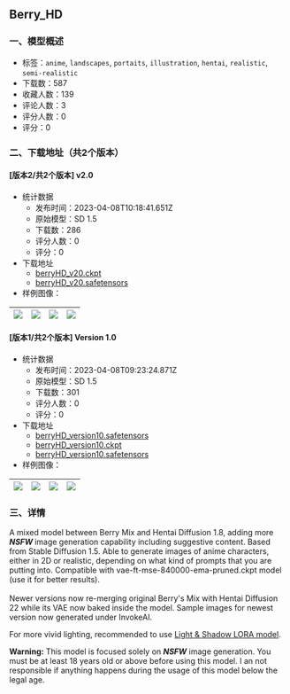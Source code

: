 ## Berry_HD
### 一、模型概述

- 标签：`anime`, `landscapes`, `portaits`, `illustration`, `hentai`, `realistic`, `semi-realistic`
- 下载数：587
- 收藏人数：139
- 评论人数：3
- 评分人数：0
- 评分：0

### 二、下载地址（共2个版本）

#### [版本2/共2个版本] v2.0

- 统计数据
  - 发布时间：2023-04-08T10:18:41.651Z
  - 原始模型：SD 1.5
  - 下载数：286
  - 评分人数：0
  - 评分：0
- 下载地址
  - [berryHD_v20.ckpt](https://civitai.com/api/download/models/39835?type=Model&format=PickleTensor&size=full&fp=fp32)
  - [berryHD_v20.safetensors](https://civitai.com/api/download/models/39835)
- 样例图像：

| <img src="https://image.civitai.com/xG1nkqKTMzGDvpLrqFT7WA/f863f3db-55f3-4deb-f29c-986f7a113a00/width=450/506325.jpeg" /> | <img src="https://image.civitai.com/xG1nkqKTMzGDvpLrqFT7WA/934fa021-931f-444c-08b0-454411b89300/width=450/441380.jpeg" /> | <img src="https://image.civitai.com/xG1nkqKTMzGDvpLrqFT7WA/221aaeed-02f6-41d8-2164-6b14cd54b600/width=450/441381.jpeg" /> | <img src="https://image.civitai.com/xG1nkqKTMzGDvpLrqFT7WA/096c03e4-618c-4044-28ac-9c7d87d02600/width=450/506327.jpeg" /> |
| ---- | ---- | ---- | ---- |

#### [版本1/共2个版本] Version 1.0

- 统计数据
  - 发布时间：2023-04-08T09:23:24.871Z
  - 原始模型：SD 1.5
  - 下载数：301
  - 评分人数：0
  - 评分：0
- 下载地址
  - [berryHD_version10.safetensors](https://civitai.com/api/download/models/7245?type=Model&format=SafeTensor&size=full&fp=fp16)
  - [berryHD_version10.ckpt](https://civitai.com/api/download/models/7245?type=Model&format=PickleTensor&size=full&fp=fp16)
  - [berryHD_version10.safetensors](https://civitai.com/api/download/models/7245)
- 样例图像：

| <img src="https://image.civitai.com/xG1nkqKTMzGDvpLrqFT7WA/3d339689-ec07-4265-2211-0b9750acee00/width=450/66847.jpeg" /> | <img src="https://image.civitai.com/xG1nkqKTMzGDvpLrqFT7WA/d49bbc43-f4f1-498a-90b3-29abefe74200/width=450/66866.jpeg" /> | <img src="https://image.civitai.com/xG1nkqKTMzGDvpLrqFT7WA/dfa800fe-073c-45b6-85c8-db4fbc7cf600/width=450/66865.jpeg" /> | <img src="https://image.civitai.com/xG1nkqKTMzGDvpLrqFT7WA/7133877b-a8c4-4b46-ed75-415073245700/width=450/66864.jpeg" /> |
| ---- | ---- | ---- | ---- |


### 三、详情
<p>A mixed model between Berry Mix and Hentai Diffusion 1.8, adding more <strong><em>NSFW </em></strong>image generation capability including suggestive content. Based from Stable Diffusion 1.5. Able to generate images of anime characters, either in 2D or realistic, depending on what kind of prompts that you are putting into. Compatible with vae-ft-mse-840000-ema-pruned.ckpt model (use it for better results). <br /><br />Newer versions now re-merging original Berry's Mix with Hentai Diffusion 22 while its VAE now baked inside the model. Sample images for newest version now generated under InvokeAI.</p><p></p><p>For more vivid lighting, recommended to use <a rel="ugc" href="https://civitai.com/models/13239/light-and-shadow">Light &amp; Shadow LORA model</a>. </p><p></p><p><strong>Warning:</strong> This model is focused solely on <strong><em>NSFW</em></strong> image generation. You must be at least 18 years old or above before using this model. I an not responsible if anything happens during the usage of this model below the legal age.</p><p></p>